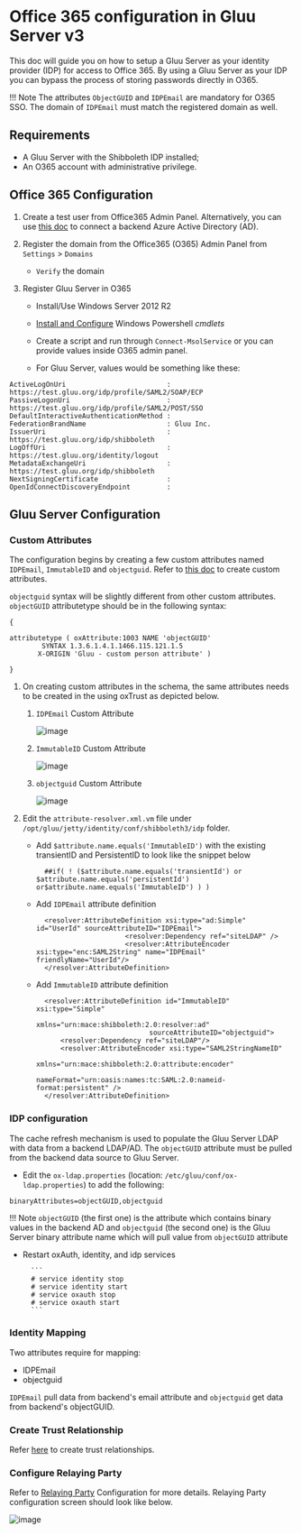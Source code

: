 # Office 365 configuration in Gluu Server v3

This doc will guide you on how to setup a Gluu Server as your identity provider (IDP) for access to Office 365. 
By using a Gluu Server as your IDP you can bypass the process of storing passwords directly in O365.

!!! Note
    The attributes `ObjectGUID` and `IDPEmail` are mandatory for O365 SSO. The domain of `IDPEmail` must match the 
    registered domain as well.
    
## Requirements

- A Gluu Server with the Shibboleth IDP installed;
- An O365 account with administrative privilege.

## Office 365 Configuration 

1. Create a test user from Office365 Admin Panel. Alternatively, you can 
use [this doc](https://azure.microsoft.com/en-us/documentation/articles/active-directory-aadconnect/) to connect a 
backend Azure Active Directory (AD).  

2. Register the domain from the Office365 (O365) Admin Panel from `Settings` > `Domains`

    - `Verify` the domain

3. Register Gluu Server in O365

    - Install/Use Windows Server 2012 R2

    - [Install and Configure](https://technet.microsoft.com/en-us/library/jj205464) Windows Powershell *cmdlets*

    - Create a script and run through `Connect-MsolService` or you can provide values inside O365 admin panel. 
    
    - For Gluu Server, values would be something like these: 
    
```
ActiveLogOnUri                         : https://test.gluu.org/idp/profile/SAML2/SOAP/ECP
PassiveLogonUri                        : https://test.gluu.org/idp/profile/SAML2/POST/SSO 
DefaultInteractiveAuthenticationMethod :
FederationBrandName                    : Gluu Inc.
IssuerUri                              : https://test.gluu.org/idp/shibboleth
LogOffUri                              : https://test.gluu.org/identity/logout
MetadataExchangeUri                    : https://test.gluu.org/idp/shibboleth
NextSigningCertificate                 :
OpenIdConnectDiscoveryEndpoint         :

```

## Gluu Server Configuration

### Custom Attributes  

The configuration begins by creating a few custom attributes named `IDPEmail`, `ImmutableID` and `objectguid`. 
Refer to [this doc](../../admin-guide/attribute/#custom-attributes) to create custom attributes.

`objectguid` syntax will be slightly different from other custom attributes.
`objectGUID` attributetype should be in the following syntax:

```
{

attributetype ( oxAttribute:1003 NAME 'objectGUID'
        SYNTAX 1.3.6.1.4.1.1466.115.121.1.5        
       X-ORIGIN 'Gluu - custom person attribute' )

}
```
1. On creating custom attributes in the schema, the same attributes needs to be created in the using oxTrust as depicted below.

    1. `IDPEmail` Custom Attribute
    
        ![image](../../img/integration/idpemail.png)
    
    2. `ImmutableID` Custom Attribute
    
        ![image](../../img/integration/immutableid.png)
    
    3. `objectguid` Custom Attribute
    
        ![image](../../img/integration/objectguid.png)


2. Edit the `attribute-resolver.xml.vm` file under `/opt/gluu/jetty/identity/conf/shibboleth3/idp` folder.

    - Add `$attribute.name.equals('ImmutableID')` with the existing transientID and PersistentID to look like the snippet below
 
            ##if( ! ($attribute.name.equals('transientId') or $attribute.name.equals('persistentId') or$attribute.name.equals('ImmutableID') ) )
            
    - Add `IDPEmail` attribute definition
    
            <resolver:AttributeDefinition xsi:type="ad:Simple" id="UserId" sourceAttributeID="IDPEmail">
                                <resolver:Dependency ref="siteLDAP" />
                                <resolver:AttributeEncoder xsi:type="enc:SAML2String" name="IDPEmail" friendlyName="UserId"/>
            </resolver:AttributeDefinition> 
        
    - Add `ImmutableID` attribute definition
        
            <resolver:AttributeDefinition id="ImmutableID" xsi:type="Simple"
                                      xmlns="urn:mace:shibboleth:2.0:resolver:ad"
                                      sourceAttributeID="objectguid">
                <resolver:Dependency ref="siteLDAP"/>
                <resolver:AttributeEncoder xsi:type="SAML2StringNameID"
                                        xmlns="urn:mace:shibboleth:2.0:attribute:encoder"
                                        nameFormat="urn:oasis:names:tc:SAML:2.0:nameid-format:persistent" />
            </resolver:AttributeDefinition>  

### IDP configuration
The cache refresh mechanism is used to populate the Gluu Server LDAP with data from a backend LDAP/AD. The `objectGUID` 
attribute must be pulled from the backend data source to Gluu Server.

- Edit the `ox-ldap.properties` (location: `/etc/gluu/conf/ox-ldap.properties`) to add the following:

`binaryAttributes=objectGUID,objectguid`

!!! Note 
    `objectGUID` (the first one) is the attribute which contains binary values in the backend AD 
    and `objectguid` (the second one) is the Gluu Server binary attribute name which will pull value from `objectGUID` attribute

- Restart oxAuth, identity, and idp services

        ```
        # service identity stop
        # service identity start
        # service oxauth stop
        # service oxauth start
        ```
### Identity Mapping

Two attributes require for mapping: 

 - IDPEmail
 - objectguid

`IDPEmail` pull data from backend's email attribute and `objectguid` get data from backend's objectGUID. 

### Create Trust Relationship
Refer [here](../../admin-guide/saml/#create-a-trust-relationship-in-the-gluu-server) to create trust relationships.

### Configure Relaying Party

Refer to [Relaying Party](../../admin-guide/saml/#relying-party-configuration) Configuration for more details. 
Relaying Party configuration screen should look like below.

![image](../../img/integration/o365_trelationship.png)
